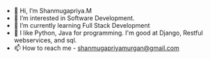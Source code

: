 - 👋 Hi, I’m Shanmugapriya.M
- 👀 I’m interested in Software Development.
- 🌱 I’m currently learning Full Stack Development
- 💞️ I like Python, Java for programming. I'm good at Django, Restful webservices, and sql.
- 📫 How to reach me - shanmugapriyamurgan@gmail.com

<!---
MShanmugapriyaa/MShanmugapriyaa is a ✨ special ✨ repository because its `README.md` (this file) appears on your GitHub profile.
You can click the Preview link to take a look at your changes.
--->
